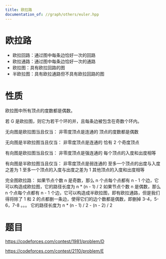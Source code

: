 ```yaml
---
title: 欧拉路
documentation_of: //graph/others/euler.hpp
---
```

# 欧拉路 
- 欧拉回路：通过图中每条边恰好一次的回路
- 欧拉通路：通过图中每条边恰好一次的通路
- 欧拉图：具有欧拉回路的图
- 半欧拉图：具有欧拉通路但不具有欧拉回路的图

# 性质
欧拉图中所有顶点的度数都是偶数。

若 G 是欧拉图，则它为若干个环的并，且每条边被包含在奇数个环内。


无向图是欧拉图当且仅当：
非零度顶点是连通的
顶点的度数都是偶数

无向图是半欧拉图当且仅当：
非零度顶点是连通的
恰有 2 个奇度顶点

有向图是欧拉图当且仅当：
非零度顶点是强连通的
每个顶点的入度和出度相等

有向图是半欧拉图当且仅当：
非零度顶点是弱连通的
至多一个顶点的出度与入度之差为 1
至多一个顶点的入度与出度之差为 1
其他顶点的入度和出度相等


完全图欧拉路：
如果节点个数 n 是奇数，那么 n 个点每个点都有 n - 1 个边，它可以构造成欧拉图，它的路径长度为 n * (n - 1) / 2
如果节点个数 n 是偶数，那么 n 个点每个点都有 n - 1 个边，它可以构造成半欧拉图，即有欧拉通路，但是我们得将除了 1 和 2 的点都删一条边，使得它们的边个数都是偶数，即删掉 3-4，5-6，7-8 。。。 它的路径长度为 n * (n - 1) / 2 - (n - 2) / 2
# 题目
https://codeforces.com/contest/1981/problem/D

https://codeforces.com/contest/2110/problem/E